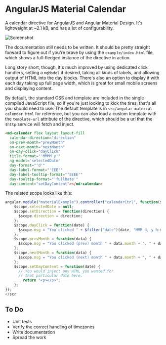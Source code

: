 # AngularJS Material Calendar

A calendar directive for AngularJS and Angular Material Design.
It's lightweight at ~2.1 kB, and has a lot of configurability.

![Screenshot](http://i.imgur.com/Ckcq2a2.png)

The documentation still needs to be written. It should be pretty
straight forward to figure out if you're brave by using the
`example/index.html` file, which shows a full-fledged instance
of the directive in action.

Long story short, though, it's much improved by using dedicated
click handlers, setting a `ngModel` if desired, taking all
kinds of labels, and allowing output of HTML into the day blocks.
There's also an option to display it with each day taking up full page
width, which is great for small mobile screens and displaying content.

By default, the standard CSS and template are included in the single
compiled JavaScript file, so if you're just looking to kick the tires,
that's all you should need to use. The default template is in
`src/angular-material-calendar.html` for reference, but you can also
load a custom template with the `template-url` attribute of the
directive, which should be a url that the `$http` service will fetch
and inject.

```html
<md-calendar flex layout layout-fill
  calendar-direction="direction"
  on-prev-month="prevMonth"
  on-next-month="nextMonth"
  on-day-click="dayClick"
  title-format="'MMMM y'"
  ng-model='selectedDate'
  day-format="'d'"
  day-label-format="'EEE'"
  day-label-tooltip-format="'EEEE'"
  day-tooltip-format="'fullDate'"
  day-content="setDayContent"></md-calendar>
```

The related scope looks like this:

```javascript
angular.module("materialExample").controller("calendarCtrl", function($scope, $filter) {
    $scope.selectedDate = null;
    $scope.setDirection = function(direction) {
      $scope.direction = direction;
    };
    $scope.dayClick = function(date) {
      $scope.msg = "You clicked " + $filter("date")(date, "MMM d, y h:mm:ss a Z");
    };
    $scope.prevMonth = function(data) {
      $scope.msg = "You clicked (prev) month " + data.month + ", " + data.year;
    };
    $scope.nextMonth = function(data) {
      $scope.msg = "You clicked (next) month " + data.month + ", " + data.year;
    };
    $scope.setDayContent = function(date) {
      // You would inject any HTML you wanted for
      // that particular date here.
        return "<p></p>";
    };
});
</scr
```

## To Do

- Unit tests
- Verify the correct handling of timezones
- Write documentation
- Spread the work
